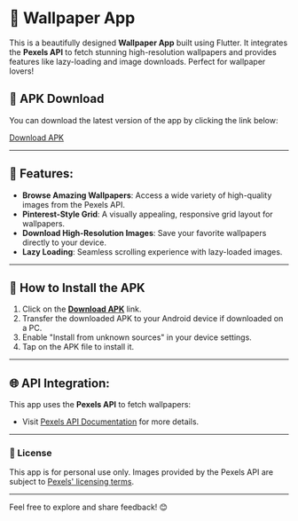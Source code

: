 # 🌟 Wallpaper App

This is a beautifully designed **Wallpaper App** built using Flutter. It integrates the **Pexels API** to fetch stunning high-resolution wallpapers and provides features like lazy-loading and image downloads. Perfect for wallpaper lovers!

## 📲 APK Download

You can download the latest version of the app by clicking the link below:

[Download APK](https://your-apk-download-link.com)

---

## 🚀 Features:
- **Browse Amazing Wallpapers**: Access a wide variety of high-quality images from the Pexels API.
- **Pinterest-Style Grid**: A visually appealing, responsive grid layout for wallpapers.
- **Download High-Resolution Images**: Save your favorite wallpapers directly to your device.
- **Lazy Loading**: Seamless scrolling experience with lazy-loaded images.

---

## 🔧 How to Install the APK
1. Click on the **[Download APK](https://your-apk-download-link.com)** link.
2. Transfer the downloaded APK to your Android device if downloaded on a PC.
3. Enable "Install from unknown sources" in your device settings.
4. Tap on the APK file to install it.

---

## 🌐 API Integration:
This app uses the **Pexels API** to fetch wallpapers:
- Visit [Pexels API Documentation](https://www.pexels.com/api/) for more details.

---

### 📜 License
This app is for personal use only. Images provided by the Pexels API are subject to [Pexels' licensing terms](https://www.pexels.com/license/).

---

Feel free to explore and share feedback! 😊
